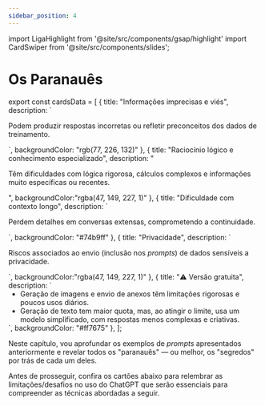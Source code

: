 ```yaml
---
sidebar_position: 4
---
```

import LigaHighlight from '@site/src/components/gsap/highlight'
import CardSwiper from '@site/src/components/slides';

# Os Paranauês
<LigaHighlight />
export const cardsData = [
  {
    title: "Informações imprecisas e viés",
    description: 
    `
    <p>Podem produzir respostas incorretas ou refletir preconceitos dos dados de treinamento.
    </p>
    `,
    backgroundColor: "rgb(77, 226, 132)"
  },
  {
    title: "Raciocínio lógico e conhecimento especializado",
    description: "<p>Têm dificuldades com lógica rigorosa, cálculos complexos e informações muito específicas ou recentes.</p>",
    backgroundColor:"rgba(47, 149, 227, 1)"
  },
  {
    title: "Dificuldade com contexto longo",
    description: 
    `
    <p>Perdem detalhes em conversas extensas, comprometendo a continuidade.
    </p>
    `,
    backgroundColor: "#74b9ff"
  },
  {
    title: "Privacidade",
    description: 
    `<p>Riscos associados ao envio (inclusão nos <i>prompts</i>) de dados sensíveis a privacidade.</p>
    `,
    backgroundColor:"rgba(47, 149, 227, 1)"
  },
  {
    title: "⚠️ Versão gratuita",
    description: 
    `<div style="text-align: center;">
      <ul style="display: inline-block; text-align: left; margin: 0 auto;">
        <li>Geração de imagens e envio de anexos têm limitações rigorosas e poucos usos diários.</li>
        <li>Geração de texto tem maior quota, mas, ao atingir o limite, usa um modelo simplificado, com respostas menos complexas e criativas.</li>
      </ol>
    </div>
    `,
    backgroundColor: "#ff7675"
  },
];

Neste capítulo, vou aprofundar os exemplos de *prompts* apresentados anteriormente e revelar todos os "paranauês" — ou melhor, os "segredos" por trás de cada um deles.

Antes de prosseguir, confira os cartões abaixo para relembrar as limitações/desafios no uso do ChatGPT que serão essenciais para compreender as técnicas abordadas a seguir.

<CardSwiper cards={cardsData} />

